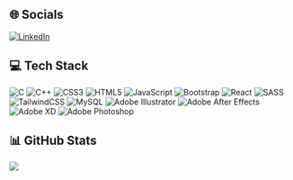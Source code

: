 <!-- 
<h1 align="center">Hi 👋, I'm Pavithiran</h1>
<h3 align="center">A Passionate Frontend Developer</h3>
-->

## 🌐 Socials
[![LinkedIn](https://img.shields.io/badge/LinkedIn-%230077B5.svg?logo=linkedin&logoColor=white)](https://linkedin.com/in/pavithiransaravanan) 

## 💻 Tech Stack
![C](https://img.shields.io/badge/c-%2300599C.svg?style=for-the-badge&logo=c&logoColor=white) ![C++](https://img.shields.io/badge/c++-%2300599C.svg?style=for-the-badge&logo=c%2B%2B&logoColor=white) ![CSS3](https://img.shields.io/badge/css3-%231572B6.svg?style=for-the-badge&logo=css3&logoColor=white) ![HTML5](https://img.shields.io/badge/html5-%23E34F26.svg?style=for-the-badge&logo=html5&logoColor=white) ![JavaScript](https://img.shields.io/badge/javascript-%23323330.svg?style=for-the-badge&logo=javascript&logoColor=%23F7DF1E) ![Bootstrap](https://img.shields.io/badge/bootstrap-%23563D7C.svg?style=for-the-badge&logo=bootstrap&logoColor=white) ![React](https://img.shields.io/badge/react-%2320232a.svg?style=for-the-badge&logo=react&logoColor=%2361DAFB) ![SASS](https://img.shields.io/badge/SASS-hotpink.svg?style=for-the-badge&logo=SASS&logoColor=white) ![TailwindCSS](https://img.shields.io/badge/tailwindcss-%2338B2AC.svg?style=for-the-badge&logo=tailwind-css&logoColor=white) ![MySQL](https://img.shields.io/badge/mysql-%2300f.svg?style=for-the-badge&logo=mysql&logoColor=white) ![Adobe Illustrator](https://img.shields.io/badge/adobeillustrator-%23FF9A00.svg?style=for-the-badge&logo=adobeillustrator&logoColor=white) ![Adobe After Effects](https://img.shields.io/badge/Adobe%20After%20Effects-9999FF.svg?style=for-the-badge&logo=Adobe%20After%20Effects&logoColor=white) ![Adobe XD](https://img.shields.io/badge/Adobe%20XD-470137?style=for-the-badge&logo=Adobe%20XD&logoColor=#FF61F6) ![Adobe Photoshop](https://img.shields.io/badge/adobephotoshop-%2331A8FF.svg?style=for-the-badge&logo=adobephotoshop&logoColor=white)

## 📊 GitHub Stats
![](https://github-readme-streak-stats.herokuapp.com/?user=pavithiran-saravanan&theme=react&hide_border=true)<br/>
<!-- 
![](https://github-readme-stats.vercel.app/api/top-langs/?username=pavithiran-saravanan&theme=react&hide_border=true&include_all_commits=true&count_private=true&layout=compact)
-->
<!-- 
# 📊 GitHub Stats:
![](https://github-readme-stats.vercel.app/api?username=pavithiran-saravanan&theme=dark&hide_border=true&include_all_commits=true&count_private=true)<br/>
![](https://github-readme-streak-stats.herokuapp.com/?user=pavithiran-saravanan&theme=dark&hide_border=true)<br/>
![](https://github-readme-stats.vercel.app/api/top-langs/?username=pavithiran-saravanan&theme=dark&hide_border=true&include_all_commits=true&count_private=true&layout=compact)
-->

<!-- Proudly created with GPRM ( https://gprm.itsvg.in ) -->


